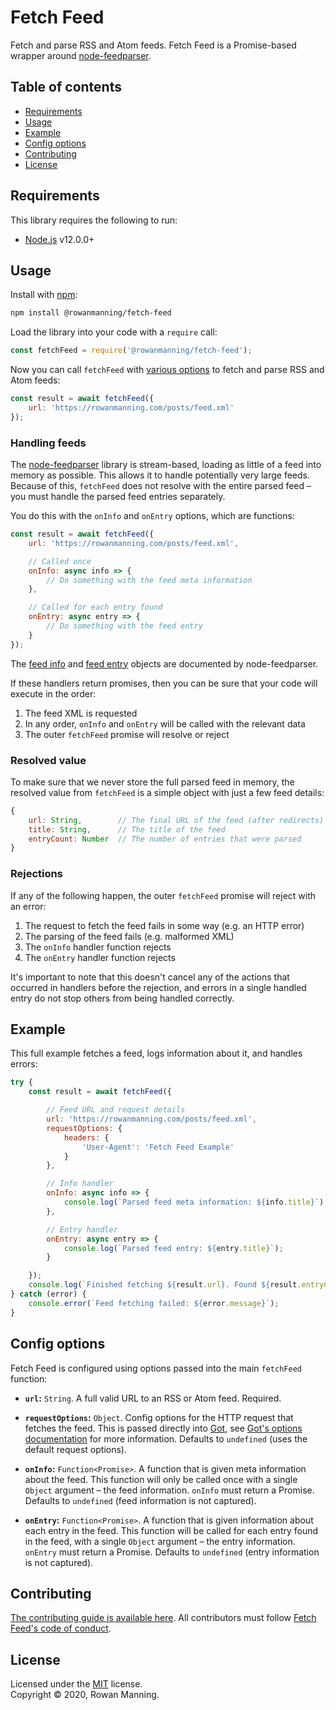 
# Fetch Feed

Fetch and parse RSS and Atom feeds. Fetch Feed is a Promise-based wrapper around [node-feedparser](https://github.com/danmactough/node-feedparser).


## Table of contents

  * [Requirements](#requirements)
  * [Usage](#running-locally)
  * [Example](#example)
  * [Config options](#config-options)
  * [Contributing](#contributing)
  * [License](#license)


## Requirements

This library requires the following to run:

  * [Node.js](https://nodejs.org/) v12.0.0+


## Usage

Install with [npm](https://www.npmjs.com/):

```sh
npm install @rowanmanning/fetch-feed
```

Load the library into your code with a `require` call:

```js
const fetchFeed = require('@rowanmanning/fetch-feed');
```

Now you can call `fetchFeed` with [various options](#config-options) to fetch and parse RSS and Atom feeds:

```js
const result = await fetchFeed({
    url: 'https://rowanmanning.com/posts/feed.xml'
});
```

### Handling feeds

The [node-feedparser](https://github.com/danmactough/node-feedparser) library is stream-based, loading as little of a feed into memory as possible. This allows it to handle potentially very large feeds. Because of this, `fetchFeed` does not resolve with the entire parsed feed – you must handle the parsed feed entries separately.

You do this with the `onInfo` and `onEntry` options, which are functions:

```js
const result = await fetchFeed({
    url: 'https://rowanmanning.com/posts/feed.xml',

    // Called once
    onInfo: async info => {
        // Do something with the feed meta information
    },

    // Called for each entry found
    onEntry: async entry => {
        // Do something with the feed entry
    }
});
```

The [feed info](https://github.com/danmactough/node-feedparser#list-of-meta-properties) and [feed entry](https://github.com/danmactough/node-feedparser#list-of-article-properties) objects are documented by node-feedparser.

If these handlers return promises, then you can be sure that your code will execute in the order:

  1. The feed XML is requested
  2. In any order, `onInfo` and `onEntry` will be called with the relevant data
  3. The outer `fetchFeed` promise will resolve or reject


### Resolved value

To make sure that we never store the full parsed feed in memory, the resolved value from `fetchFeed` is a simple object with just a few feed details:

```js
{
    url: String,        // The final URL of the feed (after redirects)
    title: String,      // The title of the feed
    entryCount: Number  // The number of entries that were parsed
}
```

### Rejections

If any of the following happen, the outer `fetchFeed` promise will reject with an error:

  1. The request to fetch the feed fails in some way (e.g. an HTTP error)
  2. The parsing of the feed fails (e.g. malformed XML)
  3. The `onInfo` handler function rejects
  4. The `onEntry` handler function rejects

It's important to note that this doesn't cancel any of the actions that occurred in handlers before the rejection, and errors in a single handled entry do not stop others from being handled correctly.


## Example

This full example fetches a feed, logs information about it, and handles errors:

```js
try {
    const result = await fetchFeed({

        // Feed URL and request details
        url: 'https://rowanmanning.com/posts/feed.xml',
        requestOptions: {
            headers: {
                'User-Agent': 'Fetch Feed Example'
            }
        },

        // Info handler
        onInfo: async info => {
            console.log(`Parsed feed meta information: ${info.title}`);
        },

        // Entry handler
        onEntry: async entry => {
            console.log(`Parsed feed entry: ${entry.title}`);
        }

    });
    console.log(`Finished fetching ${result.url}. Found ${result.entryCount} entries`);
} catch (error) {
    console.error(`Feed fetching failed: ${error.message}`);
}
```


## Config options

Fetch Feed is configured using options passed into the main `fetchFeed` function:

  - **`url`:** `String`. A full valid URL to an RSS or Atom feed. Required.

  - **`requestOptions`:** `Object`. Config options for the HTTP request that fetches the feed. This is passed directly into [Got](https://github.com/sindresorhus/got), see [Got's options documentation](https://github.com/sindresorhus/got#options) for more information. Defaults to `undefined` (uses the default request options).

  - **`onInfo`:** `Function<Promise>`. A function that is given meta information about the feed. This function will only be called once with a single `Object` argument – the feed information. `onInfo` must return a Promise. Defaults to `undefined` (feed information is not captured).

  - **`onEntry`:** `Function<Promise>`. A function that is given information about each entry in the feed. This function will be called for each entry found in the feed, with a single `Object` argument – the entry information. `onEntry` must return a Promise. Defaults to `undefined` (entry information is not captured).


## Contributing

[The contributing guide is available here](docs/contributing.md). All contributors must follow [Fetch Feed's code of conduct](docs/code_of_conduct.md).


## License

Licensed under the [MIT](LICENSE) license.<br/>
Copyright &copy; 2020, Rowan Manning.

